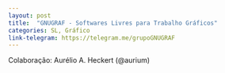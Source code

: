 ```yaml
---
layout: post
title:  "GNUGRAF - Softwares Livres para Trabalho Gráficos"
categories: SL, Gráfico
link-telegram: https://telegram.me/grupoGNUGRAF
---
```

Colaboração: Aurélio A. Heckert (@aurium)
